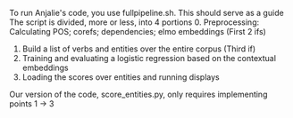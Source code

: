 To run Anjalie's code, you use fullpipeline.sh. This should serve as a guide
The script is divided, more or less, into 4 portions
0. Preprocessing: Calculating POS; corefs; dependencies; elmo embeddings (First 2 ifs)
1. Build a list of verbs and entities over the entire corpus (Third if)
2. Training and evaluating a logistic regression based on the contextual embeddings
3. Loading the scores over entities and running displays

Our version of the code, score\_entities.py, only requires implementing points 1 -> 3

